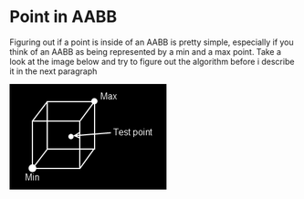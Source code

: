 # Point in AABB

Figuring out if a point is inside of an AABB is pretty simple, especially if you think of an AABB as being represented by a min and a max point. Take a look at the image below and try to figure out the algorithm before i describe it in the next paragraph

![P_AABB](pointinaabb.png)